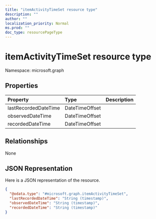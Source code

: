 ```yaml
---
title: "itemActivityTimeSet resource type"
description: ""
author: ""
localization_priority: Normal
ms.prod: ""
doc_type: resourcePageType
---
```


# itemActivityTimeSet resource type


Namespace: microsoft.graph



## Properties
|Property|Type|Description|
|:---|:---|:---|
|lastRecordedDateTime|DateTimeOffset||
|observedDateTime|DateTimeOffset||
|recordedDateTime|DateTimeOffset||

## Relationships
None

## JSON Representation
Here is a JSON representation of the resource.
<!-- {
  "blockType": "resource",
  "@odata.type": "microsoft.graph.itemActivityTimeSet"
}
-->
``` json
{
  "@odata.type": "#microsoft.graph.itemActivityTimeSet",
  "lastRecordedDateTime": "String (timestamp)",
  "observedDateTime": "String (timestamp)",
  "recordedDateTime": "String (timestamp)"
}
```

